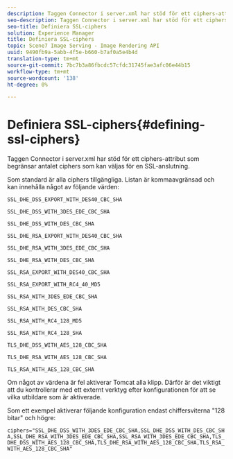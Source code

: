 ```yaml
---
description: Taggen Connector i server.xml har stöd för ett ciphers-attribut som begränsar antalet ciphers som kan väljas för en SSL-anslutning.
seo-description: Taggen Connector i server.xml har stöd för ett ciphers-attribut som begränsar antalet ciphers som kan väljas för en SSL-anslutning.
seo-title: Definiera SSL-ciphers
solution: Experience Manager
title: Definiera SSL-ciphers
topic: Scene7 Image Serving - Image Rendering API
uuid: 9490fb9a-5abb-4f5e-b660-b7af0a5e4b4d
translation-type: tm+mt
source-git-commit: 7bc7b3a86fbcdc57cfdc31745fae3afc06e44b15
workflow-type: tm+mt
source-wordcount: '138'
ht-degree: 0%

---
```



# Definiera SSL-ciphers{#defining-ssl-ciphers}

Taggen Connector i server.xml har stöd för ett ciphers-attribut som begränsar antalet ciphers som kan väljas för en SSL-anslutning.

Som standard är alla ciphers tillgängliga. Listan är kommaavgränsad och kan innehålla något av följande värden:

`SSL_DHE_DSS_EXPORT_WITH_DES40_CBC_SHA`

`SSL_DHE_DSS_WITH_3DES_EDE_CBC_SHA`

`SSL_DHE_DSS_WITH_DES_CBC_SHA`

`SSL_DHE_RSA_EXPORT_WITH_DES40_CBC_SHA`

`SSL_DHE_RSA_WITH_3DES_EDE_CBC_SHA`

`SSL_DHE_RSA_WITH_DES_CBC_SHA`

`SSL_RSA_EXPORT_WITH_DES40_CBC_SHA`

`SSL_RSA_EXPORT_WITH_RC4_40_MD5`

`SSL_RSA_WITH_3DES_EDE_CBC_SHA`

`SSL_RSA_WITH_DES_CBC_SHA`

`SSL_RSA_WITH_RC4_128_MD5`

`SSL_RSA_WITH_RC4_128_SHA`

`TLS_DHE_DSS_WITH_AES_128_CBC_SHA`

`TLS_DHE_RSA_WITH_AES_128_CBC_SHA`

`TLS_RSA_WITH_AES_128_CBC_SHA`

Om något av värdena är fel aktiverar Tomcat alla klipp. Därför är det viktigt att du kontrollerar med ett externt verktyg efter konfigurationen för att se vilka utbildare som är aktiverade.

Som ett exempel aktiverar följande konfiguration endast chiffersviterna &quot;128 bitar&quot; och högre:

`ciphers="SSL_DHE_DSS_WITH_3DES_EDE_CBC_SHA,SSL_DHE_DSS_WITH_DES_CBC_SHA,SSL_DHE_RSA_WITH_3DES_EDE_CBC_SHA,SSL_RSA_WITH_3DES_EDE_CBC_SHA,TLS_DHE_DSS_WITH_AES_128_CBC_SHA,TLS_DHE_RSA_WITH_AES_128_CBC_SHA,TLS_RSA_WITH_AES_128_CBC_SHA"`
